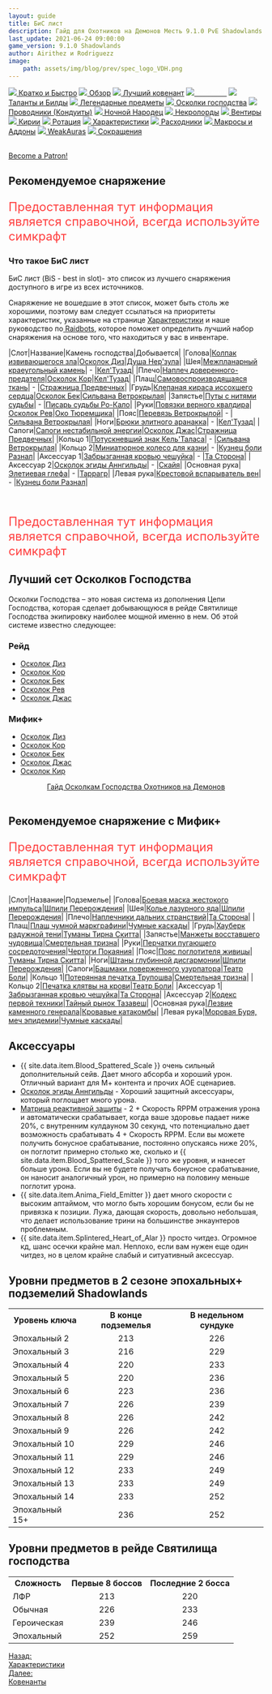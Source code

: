 ```yaml
---
layout: guide
title: БиС лист
description: Гайд для Охотников на Демонов Месть 9.1.0 PvE Shadowlands
last_update: 2021-06-24 09:00:00
game_version: 9.1.0 Shadowlands 
author: Airithez и Rodriguezz
image:
    path: assets/img/blog/prev/spec_logo_VDH.png
---
```


<div id="smooth-nav-outer">
<a href="{{ site.url }}/guide/archive/vengeance/Shadowlands_9_1_5/quick_faq.html"><img src="https://wow.zamimg.com/images/wow/icons/medium/wow_token01.jpg"> Кратко и Быстро</a>
<a href="{{ site.url }}/guide/archive/vengeance/Shadowlands_9_1_5/overview.html"><img src="https://wow.zamimg.com/images/wow/icons/medium/inv_misc_spyglass_02.jpg"> Обзор</a>
<a href="{{ site.url }}/guide/archive/vengeance/Shadowlands_9_1_5/covenant.html"><img src="https://wow.zamimg.com/images/wow/icons/medium/achievement_mythicdungeons_shadowlands.jpg"> Лучший ковенант</a>
<a href="{{ site.url }}/guide/archive/vengeance/Shadowlands_9_1_5/gear.html"><img src="https://wow.zamimg.com/images/wow/icons/medium/inv_chest_chain_03.jpg"><span style="color: white;"> Бис лист</span></a>
<a href="{{ site.url }}/guide/archive/vengeance/Shadowlands_9_1_5/talent-builds.html"><img src="https://wow.zamimg.com/images/wow/icons/medium/ability_marksmanship.jpg"> Таланты и Билды</a>
<a href="{{ site.url }}/guide/archive/vengeance/Shadowlands_9_1_5/legendaries-shadowlands.html"><img src="https://wow.zamimg.com/images/wow/icons/medium/runesmith_icon.jpg"> Легендарные предметы</a>
<a href="{{ site.url }}/guide/archive/vengeance/Shadowlands_9_1_5/domination-set-bonuses.html"><img src="https://wow.zamimg.com/images/wow/icons/medium/wow_token01.jpg"> Осколки господства</a>
<a href="{{ site.url }}/guide/archive/vengeance/Shadowlands_9_1_5/conduits-shadowlands.html"><img src="https://wow.zamimg.com/images/wow/icons/medium/ability_rogue_rollthebones02.jpg"> Проводники (Кондуиты)</a>
<a href="{{ site.url }}/guide/archive/vengeance/Shadowlands_9_1_5/night-fae.html"><img src="https://wow.zamimg.com/images/wow/icons/medium/ui_sigil_nightfae.jpg"> Ночной Народец</a>
<a href="{{ site.url }}/guide/archive/vengeance/Shadowlands_9_1_5/necrolord.html"><img src="https://wow.zamimg.com/images/wow/icons/medium/ui_sigil_necrolord.jpg"> Некролорды</a>
<a href="{{ site.url }}/guide/archive/vengeance/Shadowlands_9_1_5/venthyr.html"><img src="https://wow.zamimg.com/images/wow/icons/medium/ui_sigil_venthyr.jpg"> Вентиры</a>
<a href="{{ site.url }}/guide/archive/vengeance/Shadowlands_9_1_5/kyrian.html"><img src="https://wow.zamimg.com/images/wow/icons/medium/ui_sigil_kyrian.jpg"> Кирии</a>
<a href="{{ site.url }}/guide/archive/vengeance/Shadowlands_9_1_5/rotation-priority.html"><img src="https://wow.zamimg.com/images/wow/icons/medium/wow_token01.jpg"> Ротация</a>
<a href="{{ site.url }}/guide/archive/vengeance/Shadowlands_9_1_5/stats.html"><img src="https://wow.zamimg.com/images/wow/icons/medium/inv_inscription_80_warscroll_intellect.jpg"> Характеристики</a>
<a href="{{ site.url }}/guide/archive/vengeance/Shadowlands_9_1_5/consumables.html"><img src="https://wow.zamimg.com/images/wow/icons/medium/inv_potion_92.jpg"> Расходники</a>
<a href="{{ site.url }}/guide/archive/vengeance/Shadowlands_9_1_5/macros-addons.html"><img src="https://wow.zamimg.com/images/wow/icons/medium/inv_eng_gearspringparts.jpg"> Макросы и Аддоны</a>
<a href="{{ site.url }}/guide/archive/vengeance/Shadowlands_9_1_5/weakauras.html"><img src="https://wow.zamimg.com/images/wow/icons/medium/spell_holy_auramastery.jpg"> WeakAuras</a>
<a href="{{ site.url }}/guide/archive/vengeance/Shadowlands_9_1_5/common-terms.html"><img src="https://wow.zamimg.com/images/wow/icons/medium/ui_chat.jpg"> Сокращения</a>
</div>
<br>

<a href="https://www.patreon.com/bePatron?u=43917749"  data-patreon-widget-type="become-patron-button">Become a Patron!</a><script async src="https://c6.patreon.com/becomePatronButton.bundle.js"></script>

## Рекомендуемое снаряжение

<p style="color:#ff4040;font-size:1.7em;">Предоставленная тут информация является справочной, всегда используйте симкрафт</p>

### Что такое БиС лист

БиС лист (BiS - best in slot)- это список из лучшего снаряжения доступного в игре из всех источников.

Снаряжение не вошедшие в этот список, может быть столь же хорошими, поэтому вам следует ссылаться на приоритеты характеристик, указанные на странице <a href="{{ site.url }}/guide/archive/vengeance/Shadowlands_9_1_5/stats.html"> Характеристики</a> и наше руководство по<a href="{{ site.url }}/guide/general/raidbots.html"> Raidbots</a>, которое поможет определить лучший набор снаряжения на основе того, что находиться у вас в инвентаре.	   

<div class="table-box" markdown="1">

|Слот|Название|Камень господства|Добывается|
|Голова|[Колпак извивающегося зла](https://ru.wowhead.com/item=186292/)|[Осколок Диз](https://ru.wowhead.com/item=187073)|[Душа Нер'зула](https://ru.wowhead.com/npc=175729)|
|Шея|[Межпланарный краеугольный камень](https://ru.wowhead.com/item=186379)| - |[Кел'Тузад](https://ru.wowhead.com/npc=15990/kelthuzad)|
|Плечо|[Наплеч доверенного-предателя](https://ru.wowhead.com/item=186336)|[Осколок Кор](https://ru.wowhead.com/item=187063)|[Кел'Тузад](https://ru.wowhead.com/npc=15990/kelthuzad)|
|Плащ|[Самовоспроизводящаяся ткань](https://ru.wowhead.com/item=186374/)| - |[Стражница Предвечных](https://ru.wowhead.com/npc=175731)|
|Грудь|[Клепаная кираса иссохшего сердца](https://ru.wowhead.com/item=186334)|[Осколок Бек](https://ru.wowhead.com/item=187057)|[Сильвана Ветрокрылая](https://ru.wowhead.com/npc=180828)|
|Запястье|[Путы с нитями судьбы](https://ru.wowhead.com/item=186335)| - |[Писарь судьбы Ро-Кало](https://ru.wowhead.com/npc=179390)|
|Руки|[Повязки верного квалдира](https://ru.wowhead.com/item=186295)|[Осколок Рев](https://ru.wowhead.com/item=187061)|[Око Тюремщика](https://ru.wowhead.com/npc=180018)|
|Пояс|[Перевязь Ветрокрылой](https://ru.wowhead.com/item=186332)| - |[Сильвана Ветрокрылая](https://ru.wowhead.com/npc=180828)|
|Ноги|[Брюки элитного аранакка](https://ru.wowhead.com/item=186331)| - |[Кел'Тузад](https://ru.wowhead.com/npc=15990/kelthuzad)|
|Сапоги|[Сапоги нестабильной энергии](https://ru.wowhead.com/item=186363)|[Осколок Джас](https://ru.wowhead.com/item=187059)|[Стражница Предвечных](https://ru.wowhead.com/npc=175731)|
|Кольцо 1|[Потускневший знак Кель'Таласа](https://ru.wowhead.com/item=186377)| - |[Сильвана Ветрокрылая](https://ru.wowhead.com/npc=180828)|
|Кольцо 2|[Миниатюрное колесо для казни](https://ru.wowhead.com/item=186375)| - |[Кузнец боли Разнал](https://ru.wowhead.com/npc=176523)|
|Аксессуар 1|[Забрызганная кровью чешуйка](https://ru.wowhead.com/item=179331)| - |[Та Сторона](https://ru.wowhead.com/de-other-side)|
|Аксессуар 2|[Осколок эгиды Аннгильды](https://ru.wowhead.com/item=186424)| - |[Скайя](https://ru.wowhead.com/npc=175726)|
|Основная рука|[Элетиевая глефа](https://ru.wowhead.com/item=186381)| - |[Таррагр](https://ru.wowhead.com/npc=152253)|
|Левая рука|[Крестовой вспарыватель вен](https://ru.wowhead.com/item=186388)| - |[Кузнец боли Разнал](https://ru.wowhead.com/npc=176523)|

</div>
<br>

<p style="color:#ff4040;font-size:1.7em;">Предоставленная тут информация является справочной, всегда используйте симкрафт</p>

## Лучший сет Осколков Господства

Осколки Господства – это новая система из дополнения Цепи Господства, которая сделает добывающуюся в рейде Святилище Господства экипировку наиболее мощной именно в нем. Об этой системе известно следующее:

### Рейд

* [Осколок Диз](https://ru.wowhead.com/item=187073)
* [Осколок Кор](https://ru.wowhead.com/item=187063)
* [Осколок Бек](https://ru.wowhead.com/item=187057)
* [Осколок Рев](https://ru.wowhead.com/item=187061)
* [Осколок Джас](https://ru.wowhead.com/item=187059)

### Мифик+

* [Осколок Диз](https://ru.wowhead.com/item=187073)
* [Осколок Кор](https://ru.wowhead.com/item=187063)
* [Осколок Бек](https://ru.wowhead.com/item=187057)
* [Осколок Джас](https://ru.wowhead.com/item=187059)
* [Осколок Кир](https://ru.wowhead.com/spell=355743)

<div style="text-align: -webkit-center; text-align: -moz-center;">
<a class="c12 cta-button" href="{{ site.url }}/guide/archive/vengeance/Shadowlands_9_1_5/domination-set-bonuses.html" data-border="strong" data-markup-content-target="1" data-icon="true">
<span class="cta-button-icon" style="background-image: url(&quot;https://wow.zamimg.com/images/wow/icons/medium/ability_demonhunter_spectank.jpg&quot;);">
</span>Гайд Осколкам Господства Охотников на Демонов</a></div><br>

## Рекомендуемое снаряжение с Мифик+

<p style="color:#ff4040;font-size:1.7em;">Предоставленная тут информация является справочной, всегда используйте симкрафт</p>

<div class="table-box" markdown="1">

|Слот|Название|Подземелье|
|Голова|[Боевая маска жестокого импульса](https://ru.wowhead.com/item=180106)|[Шпили Перерождения](https://ru.wowhead.com/spires-of-ascension)|
|Шея|[Колье лазурного яда](https://ru.wowhead.com/item=180115)|[Шпили Перерождения](https://ru.wowhead.com/spires-of-ascension)|
|Плечо|[Наплечники дальних странствий](https://ru.wowhead.com/item=179344)|[Та Сторона](https://ru.wowhead.com/de-other-side)|
|Плащ|[Плащ чумной маркграфини](https://ru.wowhead.com/item=178755/)|[Чумные каскады](https://ru.wowhead.com/plaguefall)|
|Грудь|[Хауберк радужной тени](https://ru.wowhead.com/item=178698)|[Туманы Тирна Скитта](https://ru.wowhead.com/mists-of-tirna-scithe)|
|Запястье|[Манжеты восставшего чудовища](https://ru.wowhead.com/item=178741)|[Смертельная тризна](https://ru.wowhead.com/the-necrotic-wake)|
|Руки|[Перчатки пугающего сосредоточения](https://ru.wowhead.com/item=178832)|[Чертоги Покаяния](https://ru.wowhead.com/halls-of-atonement)|
|Пояс|[Пояс поглотителя живицы](https://ru.wowhead.com/item=178699)|[Туманы Тирна Скитта](https://ru.wowhead.com/mists-of-tirna-scithe)|
|Ноги|[Штаны глубинной дисгармонии](https://ru.wowhead.com/item=180108)|[Шпили Перерождения](https://ru.wowhead.com/spires-of-ascension)|
|Сапоги|[Башмаки поверженного узурпатора](https://ru.wowhead.com/item=178797)|[Театр Боли](https://ru.wowhead.com/theater-of-pain)|
|Кольцо 1|[Потерянная печатка Трупошва](https://ru.wowhead.com/item=178736)|[Смертельная тризна](https://ru.wowhead.com/the-necrotic-wake)|
|Кольцо 2|[Печатка клятвы на крови](https://ru.wowhead.com/item=178871)|[Театр Боли](https://ru.wowhead.com/theater-of-pain)|
|Аксессуар 1|[Забрызганная кровью чешуйка](https://ru.wowhead.com/item=179331)|[Та Сторона](https://ru.wowhead.com/de-other-side)|
|Аксессуар 2|[Кодекс первой техники](https://ru.wowhead.com/item=185836)|[Тайный рынок Тазавеш](https://ru.wowhead.com/zone=13577/)|
|Основная рука|[Лезвие каменного генерала](https://ru.wowhead.com/item=178857)|[Кровавые катакомбы](https://ru.wowhead.com/sanguine-depths)|
|Левая рука|[Моровая Буря, меч эпидемии](https://ru.wowhead.com/item=178754)|[Чумные каскады](https://ru.wowhead.com/plaguefall)|


## Аксессуары

* {{ site.data.item.Blood_Spattered_Scale }} очень сильный дополнительный сейв. Дает много абсорба и хороший урон. Отличный вариант для М+ контента и прочих АОЕ сценариев.
* [Осколок эгиды Аннгильды](https://ru.wowhead.com/item=186424) - Хороший защитный аксессуары, который поглощает много урона.
* [Матрица реактивной защиты](https://ru.wowhead.com/item=186433) - 2 + Скорость RPPM отражения урона и автоматически срабатывает, когда ваше здоровье падает ниже 20%, с внутренним кулдауном 30 секунд, что потенциально дает возможность срабатывать 4 + Скорость RPPM. Если вы можете получить бонусное срабатывание, постоянно опускаясь ниже 20%, он поглотит примерно столько же, сколько и {{ site.data.item.Blood_Spattered_Scale }} того же уровня, и нанесет больше урона. Если вы не будете получать бонусное срабатывание, он наносит аналогичный урон, но примерно на половину меньше поглотит урона.
* {{ site.data.item.Anima_Field_Emitter }} дает много скорости с высоким аптаймом, что могло быть хорошим бонусом, если бы не привязка к позиции. Лужа, дающая скорость, довольно небольшая, что делает использование трини на большинстве энкаунтеров проблемным.
* {{ site.data.item.Splintered_Heart_of_Alar }} просто читдез. Огромное кд, шанс осечки крайне мал. Неплохо, если вам нужен еще один читдез, но в целом крайне слабый и ситуативный аксессуар.


## Уровни предметов в 2 сезоне эпохальных+ подземелий Shadowlands

<table class="grid" style="max-width:750px">
<tbody>
<tr>
<td style="text-align: center;"><b>Уровень ключа</b></td>
<td style="text-align: center;"><b>В конце подземелья</b></td>
<td style="text-align: center;"><b>В недельном сундуке</b></td>
</tr>
<tr><td>Эпохальный 2</td>
<td style="text-align: center;">213</td>
<td style="text-align: center;">226</td>
</tr>
<tr><td>Эпохальный 3</td>
<td style="text-align: center;">216</td>
<td style="text-align: center;">229</td>
</tr>
<tr>
<td>Эпохальный 4</td>
<td style="text-align: center;">220</td>
<td style="text-align: center;">233</td>
</tr>
<tr><td>Эпохальный 5</td>
<td style="text-align: center;">220</td>
<td style="text-align: center;">236</td>
</tr>
<tr>
<td>Эпохальный 6</td>
<td style="text-align: center;">223</td>
<td style="text-align: center;">236</td>
</tr>
<tr>
<td>Эпохальный 7</td>
<td style="text-align: center;">226</td>
<td style="text-align: center;">239</td>
</tr>
<tr>
<td>Эпохальный 8</td>
<td style="text-align: center;">226</td>
<td style="text-align: center;">242</td>
</tr>
<tr>
<td>Эпохальный 9</td>
<td style="text-align: center;">226</td>
<td style="text-align: center;">242</td>
</tr>
<tr>
<td>Эпохальный 10</td>
<td style="text-align: center;">229</td>
<td style="text-align: center;">246</td>
</tr>
<tr>
<td>Эпохальный 11</td>
<td style="text-align: center;">229</td>
<td style="text-align: center;">246</td>
</tr>
<tr>
<td>Эпохальный 12</td>
<td style="text-align: center;">233</td>
<td style="text-align: center;">249</td>
</tr><tr><td>Эпохальный 13</td>
<td style="text-align: center;">233</td>
<td style="text-align: center;">249</td>
</tr>
<tr>
<td>Эпохальный 14</td>
<td style="text-align: center;">233</td>
<td style="text-align: center;">252</td>
</tr>
<tr>
<td>Эпохальный 15+</td>
<td style="text-align: center;">236</td>
<td style="text-align: center;">252</td>
</tr>
</tbody>
</table>

## Уровни предметов в рейде Святилища господства

<table class="grid" style="max-width:750px">
<tbody>
<tr>
<td style="text-align: center;"><b>Сложность</b></td>
<td style="text-align: center;"><b>Первые 8 боссов</b></td>
<td style="text-align: center;"><b>Последние 2 босса</b></td>
</tr>
<tr><td>ЛФР</td>
<td style="text-align: center;">213</td>
<td style="text-align: center;">220</td>
</tr>
<tr><td>Обычная</td>
<td style="text-align: center;">226</td>
<td style="text-align: center;">233</td>
</tr>
<tr>
<td>Героическая</td>
<td style="text-align: center;">239</td>
<td style="text-align: center;">246</td>
</tr>
<tr><td>Эпохальный</td>
<td style="text-align: center;">252</td>
<td style="text-align: center;">259</td>
</tr>
</tbody>
</table>

<div class="minibox minibox-left"><a href="{{ site.url }}/guide/archive/vengeance/Shadowlands_9_1_5/stats.html">Назад:<br>Характеристики</a></div> 
<div class="minibox"><a href="{{ site.url }}/guide/archive/vengeance/Shadowlands_9_1_5/covenant.html">Далее:<br>Ковенанты</a></div>












